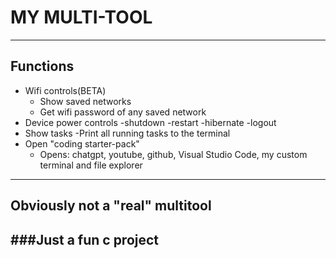 # MY MULTI-TOOL
---
## Functions
- Wifi controls(BETA)
  - Show saved networks
  - Get wifi password of any saved network
- Device power controls
  -shutdown
  -restart
  -hibernate
  -logout
- Show tasks
  -Print all running tasks to the terminal
- Open "coding starter-pack"
  - Opens: chatgpt, youtube, github, Visual Studio Code, my custom terminal and file explorer
---
**Obviously not a "real" multitool**
---
###Just a fun c project
---
